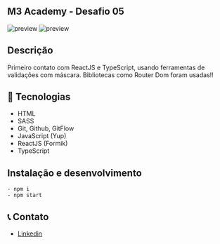 ## M3 Academy - Desafio 05

![preview](<./react-academy/src/imgs/desafio05(1).png>)
![preview](<./react-academy/src/imgs/desafio05(2).png>)

## Descrição

Primeiro contato com ReactJS e TypeScript, usando ferramentas de validações com máscara. Bibliotecas como Router Dom foram usadas!! 

## 🔨 Tecnologias

-   HTML
-   SASS
-   Git, Github, GitFlow
-   JavaScript (Yup)
-   ReactJS (Formik)
-   TypeScript

## Instalação e desenvolvimento

    - npm i
    - npm start
    
## 📞 Contato

-   [Linkedin](https://www.linkedin.com/in/thiago-dutra-107b4a213)
